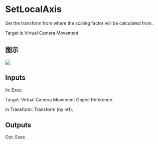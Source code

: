 # SetLocalAxis

Set the transform from where the scaling factor will be calculated from.

Target is Virtual Camera Movement

## 图示

![]($-20221218-21300028.png)

## Inputs

In: Exec.

Target: Virtual Camera Movement Object Reference.

In Transform: Transform (by ref).  

## Outputs

Out: Exec.

